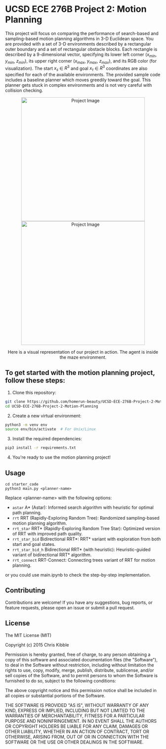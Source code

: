 # UCSD ECE 276B Project 2: Motion Planning

This project will focus on comparing the performance of search-based and sampling-based motion planning algorithms in 3-D Euclidean space. You are provided with a set of 3-D environments described by a rectangular outer boundary and a set of rectangular obstacle blocks. Each rectangle is described by a 9-dimensional vector, specifying its lower left corner ($x_{min}$, $y_{min}$, $z_{min}$), its upper right corner ($x_{max}$, $y_{max}$, $z_{max}$), and its RGB color (for visualization). The start $x_s$ ∈ $R^3$ and goal $x_τ$ ∈ $R^3$ coordinates are also specified for each of the available environments. The provided sample code includes a baseline planner which moves greedily toward the goal. This planner gets stuck in complex environments and is not very careful with collision checking.

<p align="center">
  <img src="https://github.com/homerun-beauty/UCSD-ECE-276B-Project-2-Motion-Planning/assets/60029900/761258aa-20d3-4792-a84c-a8f9ed142cb9" alt="Project Image" width="400">
  <img src="https://github.com/homerun-beauty/UCSD-ECE-276B-Project-2-Motion-Planning/assets/60029900/fda80b7f-5e42-4eb3-a98f-84cf2c133cfb" alt="Project Image" width="400">
</p>
<p align="center">Here is a visual representation of our project in action. The agent is inside the maze environment. </p>

## To get started with the motion planning project, follow these steps:

1. Clone this repository:
  ```bash
  git clone https://github.com/homerun-beauty/UCSD-ECE-276B-Project-2-Motion-Planning.git
  cd UCSD-ECE-276B-Project-2-Motion-Planning
  ```

2. Create a new virtual environment:
  ```bash
  python3 -m venv env
  source env/bin/activate  # For Unix/Linux
  ```

3. Install the required dependencies:
  ```bash
  pip3 install -r requirements.txt
  ```

4. You're ready to use the motion planning project!

## Usage

```
cd starter_code
python3 main.py <planner-name>
```
Replace &lt;planner-name> with the following options:
- ```astar``` A* (Astar): Informed search algorithm with heuristic for optimal path planning.
- ```rrt``` RRT (Rapidly-Exploring Random Tree): Randomized sampling-based motion planning algorithm.
- ```rrt_star``` RRT* (Rapidly-Exploring Random Tree Star): Optimized version of RRT with improved path quality.
- ```rrt_star_bid``` Bidirectional RRT*: RRT* variant with exploration from both start and goal states.
- ```rrt_star_bid_h``` Bidirectional RRT* (with heuristic): Heuristic-guided variant of bidirectional RRT* algorithm.
- ```rrt_connect``` RRT-Connect: Connecting trees variant of RRT for motion planning.

or you could use main.ipynb to check the step-by-step implementation.
## Contributing
Contributions are welcome! If you have any suggestions, bug reports, or feature requests, please open an issue or submit a pull request.

## License
 
The MIT License (MIT)

Copyright (c) 2015 Chris Kibble

Permission is hereby granted, free of charge, to any person obtaining a copy of this software and associated documentation files (the "Software"), to deal in the Software without restriction, including without limitation the rights to use, copy, modify, merge, publish, distribute, sublicense, and/or sell copies of the Software, and to permit persons to whom the Software is furnished to do so, subject to the following conditions:

The above copyright notice and this permission notice shall be included in all copies or substantial portions of the Software.

THE SOFTWARE IS PROVIDED "AS IS", WITHOUT WARRANTY OF ANY KIND, EXPRESS OR IMPLIED, INCLUDING BUT NOT LIMITED TO THE WARRANTIES OF MERCHANTABILITY, FITNESS FOR A PARTICULAR PURPOSE AND NONINFRINGEMENT. IN NO EVENT SHALL THE AUTHORS OR COPYRIGHT HOLDERS BE LIABLE FOR ANY CLAIM, DAMAGES OR OTHER LIABILITY, WHETHER IN AN ACTION OF CONTRACT, TORT OR OTHERWISE, ARISING FROM, OUT OF OR IN CONNECTION WITH THE SOFTWARE OR THE USE OR OTHER DEALINGS IN THE SOFTWARE.
